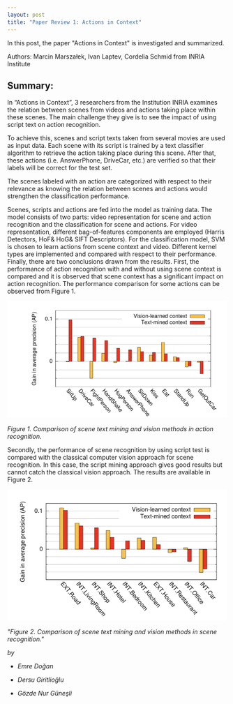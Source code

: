```yaml
---
layout: post
title: "Paper Review 1: Actions in Context"
---
```


In this post, the paper "Actions in Context" is investigated and summarized.

Authors: Marcin Marszałek, Ivan Laptev, Cordelia Schmid from INRIA Institute

## Summary:

In “Actions in Context”, 3 researchers  from the Institution INRIA examines the relation between scenes from videos and actions taking place within these scenes. The main challenge they give is to see the impact of using script text on action recognition. 

To achieve this, scenes and script texts taken from several movies are used as input data. 
Each scene with its script is trained by a text classifier algorithm to retrieve the action taking place during this scene. After that, these actions (i.e. AnswerPhone, DriveCar, etc.) are verified so that their labels will be correct for the test set.

The scenes labeled with an action are categorized with respect to their relevance as knowing the relation between scenes and actions would strengthen the classification performance. 

Scenes, scripts and actions are fed into the model as training data. The model consists of two parts: video representation for scene and action recognition and the classification for scene and actions. For video representation, different bag-of-features components are employed (Harris Detectors, HoF& HoG& SIFT Descriptors). For the classification model, SVM is chosen to learn actions from scene context and video. Different kernel types are implemented and compared with respect to their performance. 
Finally, there are two conclusions drawn from the results. First, the performance of action recognition with and without using scene context is compared and it is observed that scene context has a significant impact on action recognition. The performance comparison for some actions can be observed from Figure 1.

![asd](./../images/paper1-1.png)

*Figure 1. Comparison of scene text mining and vision methods in action recognition.*

Secondly, the performance of scene recognition by using script test is compared with the classical computer vision approach for scene recognition. In this case, the script mining approach gives good results but cannot catch the classical vision approach. The results are available in Figure 2.

![asd](./../images/paper1-2.png)

*"Figure 2. Comparison of scene text mining and vision methods in scene recognition."*


*by*
- *Emre Doğan*

- *Dersu Giritlioğlu*

- *Gözde Nur Güneşli*

